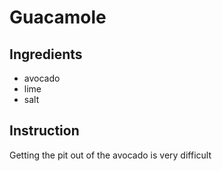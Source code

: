 # Guacamole

## Ingredients

- avocado
- lime
- salt

## Instruction

Getting the pit out of the avocado is very difficult

